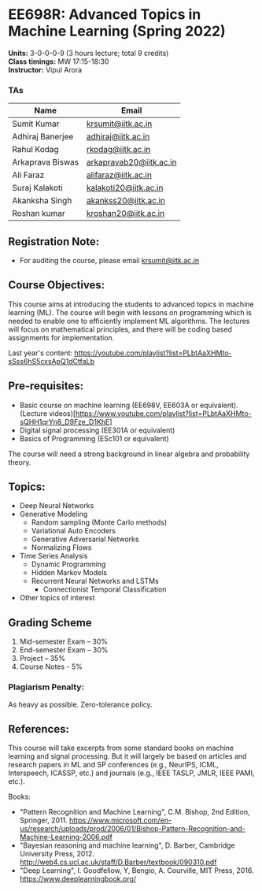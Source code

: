 # EE698R: Advanced Topics in Machine Learning (Spring 2022)

**Units:** 3-0-0-0-9 (3 hours lecture; total 9 credits) <br>
**Class timings:** MW 17:15-18:30 <br>
**Instructor:** Vipul Arora <br>



### TAs

|Name|Email|
|-|-|
|Sumit Kumar	|	krsumit@iitk.ac.in |
|Adhiraj Banerjee	|	adhiraj@iitk.ac.in |
|Rahul Kodag	|	rkodag@iitk.ac.in |
|Arkaprava Biswas	|	arkapravab20@iitk.ac.in |
|Ali Faraz	|	alifaraz@iitk.ac.in |
|Suraj Kalakoti	|	kalakoti20@iitk.ac.in |
|Akanksha Singh	|	akankss20@iitk.ac.in |
|Roshan kumar	|	kroshan20@iitk.ac.in |

## Registration Note: 
- For auditing the course, please email krsumit@iitk.ac.in

<!-- 
- I am planning to have around 50 UGs and rest all PGs. 
- No limit on the number of PGs.
- For UGs:
  - First come first serve.
  - Please do not email me. Apply via Pingala. 
  -->

## Course Objectives:
This course aims at introducing the students to advanced topics in machine learning (ML). 
The course will begin with lessons on programming
which is needed to enable one to efficiently implement ML
algorithms.
The lectures will focus on mathematical principles, and there will be coding based assignments for implementation. 

Last year's content: https://youtube.com/playlist?list=PLbtAaXHMto-sSss6hS5cxsApQ1dCtfaLb 

## Pre-requisites:
- Basic course on machine learning (EE698V, EE603A or equivalent). (Lecture videos)[https://www.youtube.com/playlist?list=PLbtAaXHMto-sQHH1qrYn8_D9Fze_D1KhE]
- Digital signal processing (EE301A or equivalent)
- Basics of Programming (ESc101 or equivalent)

The course will need a strong background in linear algebra and probability theory.

## Topics:

- Deep Neural Networks
- Generative Modeling
	- Random sampling (Monte Carlo methods)
	- Variational Auto Encoders
	- Generative Adversarial Networks
	- Normalizing Flows
- Time Series Analysis
	- Dynamic Programming
	- Hidden Markov Models
  - Recurrent Neural Networks and LSTMs
	- Connectionist Temporal Classification
- Other topics of interest

## Grading Scheme
1. Mid-semester Exam – 30% <br>
2. End-semester Exam – 30% <br>
3. Project – 35% <br>
4. Course Notes - 5% <br>

### Plagiarism Penalty:<br>
As heavy as possible. Zero-tolerance policy.

## References:
  This course will take excerpts from some standard books on machine
  learning and signal processing. But it will largely be based on
  articles and research papers in ML and SP conferences (e.g.,
  NeurIPS, ICML, Interspeech, ICASSP, etc.) and journals (e.g., IEEE
  TASLP, JMLR, IEEE PAMI, etc.). 

Books:

  - "Pattern Recognition and Machine Learning", C.M. Bishop, 2nd
    Edition, Springer, 2011. https://www.microsoft.com/en-us/research/uploads/prod/2006/01/Bishop-Pattern-Recognition-and-Machine-Learning-2006.pdf
  - "Bayesian reasoning and machine learning", D. Barber, Cambridge University Press, 2012. http://web4.cs.ucl.ac.uk/staff/D.Barber/textbook/090310.pdf 
  - "Deep Learning", I. Goodfellow, Y, Bengio, A. Courville, MIT Press, 2016. https://www.deeplearningbook.org/ 

